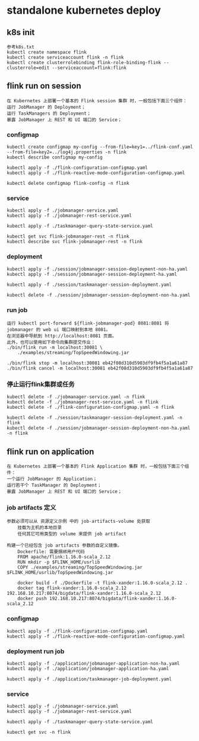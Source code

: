 # standalone kubernetes deploy

## k8s init
    参考k8s.txt
    kubectl create namespace flink
    kubectl create serviceaccount flink -n flink
    kubectl create clusterrolebinding flink-role-binding-flink --clusterrole=edit --serviceaccount=flink:flink

## flink run on session
    在 Kubernetes 上部署一个基本的 Flink session 集群 时，一般包括下面三个组件：
    运行 JobManager 的 Deployment；
    运行 TaskManagers 的 Deployment；
    暴露 JobManager 上 REST 和 UI 端口的 Service；

### configmap
    kubectl create configmap my-config --from-file=key1=../flink-conf.yaml  --from-file=key2=../log4j.properties -n flink
    kubectl describe configmap my-config

    kubectl apply -f ./flink-configuration-configmap.yaml
    kubectl apply -f ./flink-reactive-mode-configuration-configmap.yaml

    kubectl delete configmap flink-config -n flink

### service 
    kubectl apply -f ./jobmanager-service.yaml
    kubectl apply -f ./jobmanager-rest-service.yaml

    kubectl apply -f ./taskmanager-query-state-service.yaml

    kubectl get svc flink-jobmanager-rest -n flink
    kubectl describe svc flink-jobmanager-rest -n flink

### deployment
    kubectl apply -f ./session/jobmanager-session-deployment-non-ha.yaml
    kubectl apply -f ./session/jobmanager-session-deployment-ha.yaml

    kubectl apply -f ./session/taskmanager-session-deployment.yaml

    kubectl delete -f ./session/jobmanager-session-deployment-non-ha.yaml

### run job
    运行 kubectl port-forward ${flink-jobmanager-pod} 8081:8081 将 jobmanager 的 web ui 端口映射到本地 8081。
    在浏览器中导航到 http://localhost:8081 页面。
    此外，也可以使用如下命令向集群提交作业：
    ./bin/flink run -m localhost:30081 \
        ./examples/streaming/TopSpeedWindowing.jar

    ./bin/flink stop -m localhost:30081 eb42f08d310d5903df9fb4f5a1a61a87
    ./bin/flink cancel -m localhost:30081 eb42f08d310d5903df9fb4f5a1a61a87

### 停止运行flink集群或任务
    kubectl delete -f ./jobmanager-service.yaml -n flink
    kubectl delete -f ./jobmanager-rest-service.yaml -n flink
    kubectl delete -f ./flink-configuration-configmap.yaml -n flink

    kubectl delete -f ./session/taskmanager-session-deployment.yaml -n flink
    kubectl delete -f ./session/jobmanager-session-deployment-non-ha.yaml -n flink


## flink run on application 
    在 Kubernetes 上部署一个基本的 Flink Application 集群 时，一般包括下面三个组件：
    一个运行 JobManager 的 Application；
    运行若干个 TaskManager 的 Deployment；
    暴露 JobManager 上 REST 和 UI 端口的 Service；

### job artifacts 定义
    参数必须可以从 资源定义示例 中的 job-artifacts-volume 处获取
        挂载为主机的本地目录
        任何其它可用类型的 volume 来提供 job artifact
        
    构建一个已经包含 job artifacts 参数的自定义镜像。
        Dockerfile: 需要捆绑用户代码
        FROM apache/flink:1.16.0-scala_2.12
        RUN mkdir -p $FLINK_HOME/usrlib
        COPY ./examples/streaming/TopSpeedWindowing.jar $FLINK_HOME/usrlib/TopSpeedWindowing.jar
    
        docker build -f ./Dockerfile -t flink-xander:1.16.0-scala_2.12 .
        docker tag flink-xander:1.16.0-scala_2.12 192.168.10.217:8074/bigdata/flink-xander:1.16.0-scala_2.12
        docker push 192.168.10.217:8074/bigdata/flink-xander:1.16.0-scala_2.12

### configmap
    kubectl apply -f ./flink-configuration-configmap.yaml
    kubectl apply -f ./flink-reactive-mode-configuration-configmap.yaml

### deployment run job
    kubectl apply -f ./application/jobmanager-application-non-ha.yaml
    kubectl apply -f ./application/jobmanager-application-ha.yaml

    kubectl apply -f ./application/taskmanager-job-deployment.yaml

### service
    kubectl apply -f ./jobmanager-service.yaml
    kubectl apply -f ./jobmanager-rest-service.yaml

    kubectl apply -f ./taskmanager-query-state-service.yaml

    kubectl get svc -n flink




